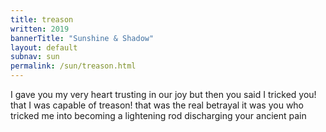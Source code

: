 ```yaml
---
title: treason
written: 2019
bannerTitle: "Sunshine & Shadow" 
layout: default
subnav: sun
permalink: /sun/treason.html
---
```


<div class="poem">
I gave you my very heart  
trusting in our joy  
but then you said I tricked you!  
that I was capable of treason!  
that was the real betrayal  
it was you who tricked me  
into becoming a lightening rod  
discharging  
your ancient pain  
</div>
